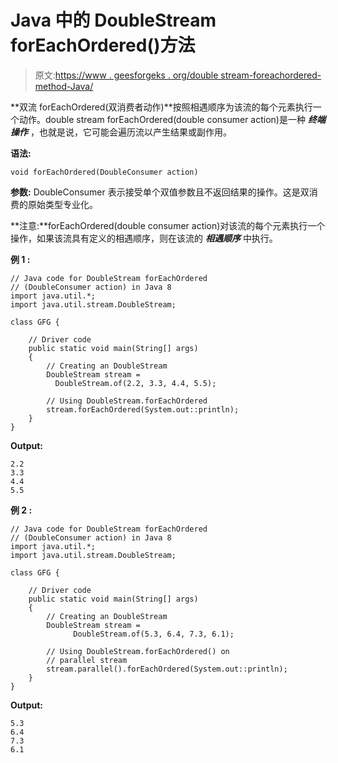 # Java 中的 DoubleStream forEachOrdered()方法

> 原文:[https://www . geesforgeks . org/double stream-foreachordered-method-Java/](https://www.geeksforgeeks.org/doublestream-foreachordered-method-java/)

**双流 forEachOrdered(双消费者动作)**按照相遇顺序为该流的每个元素执行一个动作。double stream forEachOrdered(double consumer action)是一种 ***终端操作*** ，也就是说，它可能会遍历流以产生结果或副作用。

**语法:**

```
void forEachOrdered(DoubleConsumer action)

```

**参数:** DoubleConsumer 表示接受单个双值参数且不返回结果的操作。这是双消费的原始类型专业化。

**注意:**forEachOrdered(double consumer action)对该流的每个元素执行一个操作，如果该流具有定义的相遇顺序，则在该流的 ***相遇顺序*** 中执行。

**例 1 :**

```
// Java code for DoubleStream forEachOrdered
// (DoubleConsumer action) in Java 8
import java.util.*;
import java.util.stream.DoubleStream;

class GFG {

    // Driver code
    public static void main(String[] args)
    {
        // Creating an DoubleStream
        DoubleStream stream =
          DoubleStream.of(2.2, 3.3, 4.4, 5.5);

        // Using DoubleStream.forEachOrdered
        stream.forEachOrdered(System.out::println);
    }
}
```

**Output:**

```
2.2
3.3
4.4
5.5

```

**例 2 :**

```
// Java code for DoubleStream forEachOrdered
// (DoubleConsumer action) in Java 8
import java.util.*;
import java.util.stream.DoubleStream;

class GFG {

    // Driver code
    public static void main(String[] args)
    {
        // Creating an DoubleStream
        DoubleStream stream = 
              DoubleStream.of(5.3, 6.4, 7.3, 6.1);

        // Using DoubleStream.forEachOrdered() on
        // parallel stream
        stream.parallel().forEachOrdered(System.out::println);
    }
}
```

**Output:**

```
5.3
6.4
7.3
6.1

```